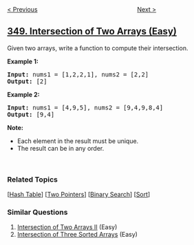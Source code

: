 <!--|This file generated by command(leetcode description); DO NOT EDIT.    |-->
<!--+----------------------------------------------------------------------+-->
<!--|@author    openset <openset.wang@gmail.com>                           |-->
<!--|@link      https://github.com/openset                                 |-->
<!--|@home      https://github.com/openset/leetcode                        |-->
<!--+----------------------------------------------------------------------+-->

[< Previous](../design-tic-tac-toe "Design Tic-Tac-Toe")
　　　　　　　　　　　　　　　　
[Next >](../intersection-of-two-arrays-ii "Intersection of Two Arrays II")

## [349. Intersection of Two Arrays (Easy)](https://leetcode.com/problems/intersection-of-two-arrays "两个数组的交集")

<p>Given two arrays, write a function to compute their intersection.</p>

<p><strong>Example 1:</strong></p>

<pre>
<strong>Input: </strong>nums1 = <span id="example-input-1-1">[1,2,2,1]</span>, nums2 = <span id="example-input-1-2">[2,2]</span>
<strong>Output: </strong><span id="example-output-1">[2]</span>
</pre>

<div>
<p><strong>Example 2:</strong></p>

<pre>
<strong>Input: </strong>nums1 = <span id="example-input-2-1">[4,9,5]</span>, nums2 = <span id="example-input-2-2">[9,4,9,8,4]</span>
<strong>Output: </strong><span id="example-output-2">[9,4]</span></pre>
</div>

<p><b>Note:</b></p>

<ul>
	<li>Each element in the result must be unique.</li>
	<li>The result can be in any order.</li>
</ul>

<p>&nbsp;</p>

### Related Topics
  [[Hash Table](../../tag/hash-table/README.md)]
  [[Two Pointers](../../tag/two-pointers/README.md)]
  [[Binary Search](../../tag/binary-search/README.md)]
  [[Sort](../../tag/sort/README.md)]

### Similar Questions
  1. [Intersection of Two Arrays II](../intersection-of-two-arrays-ii) (Easy)
  1. [Intersection of Three Sorted Arrays](../intersection-of-three-sorted-arrays) (Easy)
